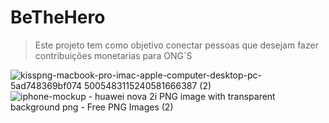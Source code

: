 # BeTheHero

>Este projeto tem como objetivo conectar pessoas que desejam fazer contribuições monetarias para ONG´S

![kisspng-macbook-pro-imac-apple-computer-desktop-pc-5ad748369bf074 5005483115240581666387 (2)](https://user-images.githubusercontent.com/51219408/88559443-358af580-d003-11ea-9786-5cbb0b27481d.png)  ![iphone-mockup - huawei nova 2i PNG image with transparent background png - Free PNG Images (2)](https://user-images.githubusercontent.com/51219408/88560447-83ecc400-d004-11ea-9dba-cfc407d92d1e.png)
